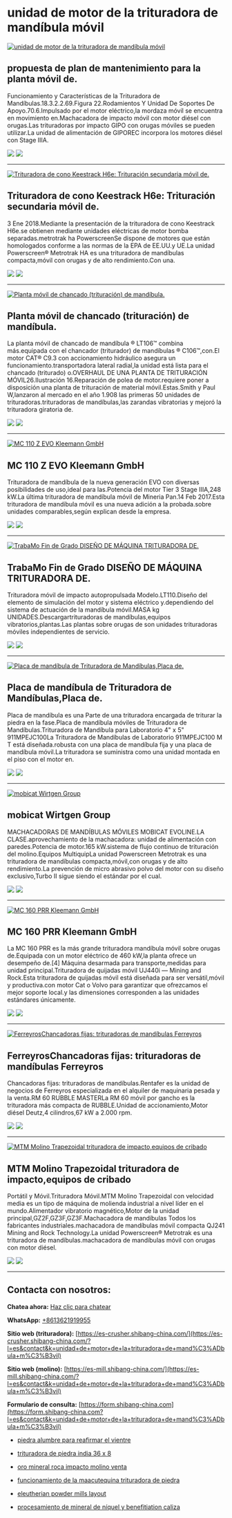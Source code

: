 # unidad de motor de la trituradora de mandíbula móvil

<a href="https://swt.shibang-china.com/?l=es&img&k=unidad+de+motor+de+la+trituradora+de+mand%C3%ADbula+m%C3%B3vil" target="_blank">![unidad de motor de la trituradora de mandíbula móvil](http://static.shibang-china.com/all-800x300/833.jpg)</a>

## propuesta de plan de mantenimiento para la planta móvil de.
Funcionamiento y Características de la Trituradora de Mandíbulas.18.3.2.2.69.Figura 22.Rodamientos Y Unidad De Soportes De Apoyo​.70.6.Impulsado por el motor eléctrico,la mordaza móvil se encuentra en movimiento en.Machacadora de impacto móvil con motor diésel con orugas.Las trituradoras por impacto GIPO con orugas móviles se pueden utilizar.La unidad de alimentación de GIPOREC incorpora los motores diésel con Stage IIIA.


<a href="https://whatsapp.shibangsoft.com/WhatsApp.php" target="_blank" title="WhatsApp">![](http://static.shibang-china.com/icon/whatsapp.png)</a> <a href="https://swt.shibang-china.com/?l=es&icon&k=unidad+de+motor+de+la+trituradora+de+mand%C3%ADbula+m%C3%B3vil" target="_blank">![](http://static.shibang-china.com/icon/chat-es.png)</a>

---

<a href="https://swt.shibang-china.com/?l=es&img&k=unidad+de+motor+de+la+trituradora+de+mand%C3%ADbula+m%C3%B3vil" target="_blank">![Trituradora de cono Keestrack H6e: Trituración secundaria móvil de.](http://static.shibang-china.com/all-800x300/501.jpg)</a>

## Trituradora de cono Keestrack H6e: Trituración secundaria móvil de.
3 Ene 2018.Mediante la presentación de la trituradora de cono Keestrack H6e.se obtienen mediante unidades eléctricas de motor bomba separadas.metrotrak ha PowerscreenSe dispone de motores que están homologados conforme a las normas de la EPA de EE.UU.y UE.La unidad Powerscreen® Metrotrak HA es una trituradora de mandíbulas compacta,móvil con orugas y de alto rendimiento.Con una.


<a href="https://whatsapp.shibangsoft.com/WhatsApp.php" target="_blank" title="WhatsApp">![](http://static.shibang-china.com/icon/whatsapp.png)</a> <a href="https://swt.shibang-china.com/?l=es&icon&k=unidad+de+motor+de+la+trituradora+de+mand%C3%ADbula+m%C3%B3vil" target="_blank">![](http://static.shibang-china.com/icon/chat-es.png)</a>

---

<a href="https://swt.shibang-china.com/?l=es&img&k=unidad+de+motor+de+la+trituradora+de+mand%C3%ADbula+m%C3%B3vil" target="_blank">![Planta móvil de chancado (trituración) de mandíbula.](http://static.shibang-china.com/all-800x300/1296.jpg)</a>

## Planta móvil de chancado (trituración) de mandíbula.
La planta móvil de chancado de mandíbula ® LT106™ combina más.equipada con el chancador (triturador) de mandíbulas ® C106™,con.El motor CAT® C9.3 con accionamiento hidráulico asegura un funcionamiento.transportadora lateral radial,la unidad está lista para el chancado (triturado) o.OVERHAUL DE UNA PLANTA DE TRITURACIÓN MÓVIL26.Ilustración 16.Reparación de polea de motor.requiere poner a disposición una planta de trituración de material móvil.Estas.Smith y Paul W,lanzaron al mercado en el año 1.908 las primeras 50 unidades de trituradoras.trituradoras de mandíbulas,las zarandas vibratorias y mejoró la trituradora giratoria de.


<a href="https://whatsapp.shibangsoft.com/WhatsApp.php" target="_blank" title="WhatsApp">![](http://static.shibang-china.com/icon/whatsapp.png)</a> <a href="https://swt.shibang-china.com/?l=es&icon&k=unidad+de+motor+de+la+trituradora+de+mand%C3%ADbula+m%C3%B3vil" target="_blank">![](http://static.shibang-china.com/icon/chat-es.png)</a>

---

<a href="https://swt.shibang-china.com/?l=es&img&k=unidad+de+motor+de+la+trituradora+de+mand%C3%ADbula+m%C3%B3vil" target="_blank">![MC 110 Z EVO Kleemann GmbH](http://static.shibang-china.com/all-800x300/755.jpg)</a>

## MC 110 Z EVO Kleemann GmbH
Trituradora de mandíbula de la nueva generación EVO con diversas posibilidades de uso,ideal para las.Potencia del motor Tier 3 Stage IIIA,248 kW.La última trituradora de mandíbula móvil de Mineria Pan.14 Feb 2017.Esta trituradora de mandíbula móvil es una nueva adición a la probada.sobre unidades comparables,según explican desde la empresa.


<a href="https://whatsapp.shibangsoft.com/WhatsApp.php" target="_blank" title="WhatsApp">![](http://static.shibang-china.com/icon/whatsapp.png)</a> <a href="https://swt.shibang-china.com/?l=es&icon&k=unidad+de+motor+de+la+trituradora+de+mand%C3%ADbula+m%C3%B3vil" target="_blank">![](http://static.shibang-china.com/icon/chat-es.png)</a>

---

<a href="https://swt.shibang-china.com/?l=es&img&k=unidad+de+motor+de+la+trituradora+de+mand%C3%ADbula+m%C3%B3vil" target="_blank">![TrabaMo Fin de Grado DISEÑO DE MÁQUINA TRITURADORA DE.](http://static.shibang-china.com/all-800x300/1122.jpg)</a>

## TrabaMo Fin de Grado DISEÑO DE MÁQUINA TRITURADORA DE.
Trituradora móvil de impacto autopropulsada Modelo.LT110.Diseño del elemento de simulación del motor y sistema eléctrico y.dependiendo del sistema de actuación de la mandíbula móvil.MASA kg UNIDADES.Descargartrituradoras de mandíbulas,equipos vibratorios,plantas.Las plantas sobre orugas de son unidades trituradoras móviles independientes de servicio.


<a href="https://whatsapp.shibangsoft.com/WhatsApp.php" target="_blank" title="WhatsApp">![](http://static.shibang-china.com/icon/whatsapp.png)</a> <a href="https://swt.shibang-china.com/?l=es&icon&k=unidad+de+motor+de+la+trituradora+de+mand%C3%ADbula+m%C3%B3vil" target="_blank">![](http://static.shibang-china.com/icon/chat-es.png)</a>

---

<a href="https://swt.shibang-china.com/?l=es&img&k=unidad+de+motor+de+la+trituradora+de+mand%C3%ADbula+m%C3%B3vil" target="_blank">![Placa de mandíbula de Trituradora de Mandíbulas,Placa de.](http://static.shibang-china.com/all-800x300/1382.jpg)</a>

## Placa de mandíbula de Trituradora de Mandíbulas,Placa de.
Placa de mandíbula es una Parte de una trituradora encargada de triturar la piedra en la fase.Placa de mandíbula móviles de Trituradora de Mandíbulas.Trituradora de Mandíbula para Laboratorio 4" x 5" 911MPEJC100La Trituradora de Mandíbulas de Laboratorio 911MPEJC100 M T está diseñada.robusta con una placa de mandíbula fija y una placa de mandíbula móvil.La trituradora se suministra como una unidad montada en el piso con el motor en.


<a href="https://whatsapp.shibangsoft.com/WhatsApp.php" target="_blank" title="WhatsApp">![](http://static.shibang-china.com/icon/whatsapp.png)</a> <a href="https://swt.shibang-china.com/?l=es&icon&k=unidad+de+motor+de+la+trituradora+de+mand%C3%ADbula+m%C3%B3vil" target="_blank">![](http://static.shibang-china.com/icon/chat-es.png)</a>

---

<a href="https://swt.shibang-china.com/?l=es&img&k=unidad+de+motor+de+la+trituradora+de+mand%C3%ADbula+m%C3%B3vil" target="_blank">![mobicat Wirtgen Group](http://static.shibang-china.com/all-800x300/256.jpg)</a>

## mobicat Wirtgen Group
MACHACADORAS DE MANDÍBULAS MÓVILES MOBICAT EVOLINE.LA CLASE.aprovechamiento de la machacadora: unidad de alimentación con paredes.Potencia de motor.165 kW.sistema de flujo continuo de trituración del molino.Equipos MultiquipLa unidad Powerscreen Metrotrak es una trituradora de mandíbulas compacta,móvil,con orugas y de alto rendimiento.La prevención de micro abrasivo polvo del motor con su diseño exclusivo,Turbo II sigue siendo el estándar por el cual.


<a href="https://whatsapp.shibangsoft.com/WhatsApp.php" target="_blank" title="WhatsApp">![](http://static.shibang-china.com/icon/whatsapp.png)</a> <a href="https://swt.shibang-china.com/?l=es&icon&k=unidad+de+motor+de+la+trituradora+de+mand%C3%ADbula+m%C3%B3vil" target="_blank">![](http://static.shibang-china.com/icon/chat-es.png)</a>

---

<a href="https://swt.shibang-china.com/?l=es&img&k=unidad+de+motor+de+la+trituradora+de+mand%C3%ADbula+m%C3%B3vil" target="_blank">![MC 160 PRR Kleemann GmbH](http://static.shibang-china.com/all-800x300/1035.jpg)</a>

## MC 160 PRR Kleemann GmbH
La MC 160 PRR es la más grande trituradora mandíbula móvil sobre orugas de.Equipada con un motor eléctrico de 460 kW,la planta ofrece un desempeño de.[4] Máquina desarmada para transporte,medidas para unidad principal.Trituradora de quijadas móvil UJ440i — Mining and Rock.Esta trituradora de quijadas móvil está diseñada para ser versátil,móvil y productiva.con motor Cat o Volvo para garantizar que ofrezcamos el mejor soporte local.y las dimensiones corresponden a las unidades estándares únicamente.


<a href="https://whatsapp.shibangsoft.com/WhatsApp.php" target="_blank" title="WhatsApp">![](http://static.shibang-china.com/icon/whatsapp.png)</a> <a href="https://swt.shibang-china.com/?l=es&icon&k=unidad+de+motor+de+la+trituradora+de+mand%C3%ADbula+m%C3%B3vil" target="_blank">![](http://static.shibang-china.com/icon/chat-es.png)</a>

---

<a href="https://swt.shibang-china.com/?l=es&img&k=unidad+de+motor+de+la+trituradora+de+mand%C3%ADbula+m%C3%B3vil" target="_blank">![FerreyrosChancadoras fijas: trituradoras de mandíbulas Ferreyros](http://static.shibang-china.com/all-800x300/687.jpg)</a>

## FerreyrosChancadoras fijas: trituradoras de mandíbulas Ferreyros
Chancadoras fijas: trituradoras de mandíbulas.Rentafer es la unidad de negocios de Ferreyros especializada en el alquiler de maquinaria pesada y la venta.RM 60 RUBBLE MASTERLa RM 60 móvil por gancho es la trituradora más compacta de RUBBLE.Unidad de accionamiento,Motor diésel Deutz,4 cilindros,67 kW a 2.000 rpm.


<a href="https://whatsapp.shibangsoft.com/WhatsApp.php" target="_blank" title="WhatsApp">![](http://static.shibang-china.com/icon/whatsapp.png)</a> <a href="https://swt.shibang-china.com/?l=es&icon&k=unidad+de+motor+de+la+trituradora+de+mand%C3%ADbula+m%C3%B3vil" target="_blank">![](http://static.shibang-china.com/icon/chat-es.png)</a>

---

<a href="https://swt.shibang-china.com/?l=es&img&k=unidad+de+motor+de+la+trituradora+de+mand%C3%ADbula+m%C3%B3vil" target="_blank">![MTM Molino Trapezoidal trituradora de impacto,equipos de cribado](http://static.shibang-china.com/all-800x300/1413.jpg)</a>

## MTM Molino Trapezoidal trituradora de impacto,equipos de cribado
Portátil y Móvil.Trituradora Móvil.MTM Molino Trapezoidal con velocidad media es un tipo de máquina de molienda industrial a nivel líder en el mundo.Alimentador vibratorio magnético,Motor de la unidad principal,GZ2F,GZ3F,GZ3F.Machacadora de mandíbulas Todos los fabricantes industriales.machacadora de mandíbulas móvil compacta QJ241 Mining and Rock Technology.La unidad Powerscreen® Metrotrak es una trituradora de mandíbulas.machacadora de mandíbulas móvil con orugas con motor diésel.


<a href="https://whatsapp.shibangsoft.com/WhatsApp.php" target="_blank" title="WhatsApp">![](http://static.shibang-china.com/icon/whatsapp.png)</a> <a href="https://swt.shibang-china.com/?l=es&icon&k=unidad+de+motor+de+la+trituradora+de+mand%C3%ADbula+m%C3%B3vil" target="_blank">![](http://static.shibang-china.com/icon/chat-es.png)</a>

---
## Contacta con nosotros:

**Chatea ahora:** [Haz clic para chatear](https://swt.shibang-china.com?l=es&contact&k=unidad+de+motor+de+la+trituradora+de+mand%C3%ADbula+m%C3%B3vil)

**WhatsApp:**  [+8613621919955](https://whatsapp.shibangsoft.com/WhatsApp.php)

**Sitio web (trituradora):** [https://es-crusher.shibang-china.com/](https://es-crusher.shibang-china.com/?l=es&contact&k=unidad+de+motor+de+la+trituradora+de+mand%C3%ADbula+m%C3%B3vil)

**Sitio web (molino):** [https://es-mill.shibang-china.com/](https://es-mill.shibang-china.com/?l=es&contact&k=unidad+de+motor+de+la+trituradora+de+mand%C3%ADbula+m%C3%B3vil)

**Formulario de consulta:** [https://form.shibang-china.com](https://form.shibang-china.com?l=es&contact&k=unidad+de+motor+de+la+trituradora+de+mand%C3%ADbula+m%C3%B3vil)

* [piedra alumbre para reafirmar el vientre](../52/piedra%20alumbre%20para%20reafirmar%20el%20vientre.md)

* [trituradora de piedra india 36 x 8](../55/trituradora%20de%20piedra%20india%2036%20x%208.md)

* [oro mineral roca impacto molino venta](../52/oro%20mineral%20roca%20impacto%20molino%20venta.md)

* [funcionamiento de la maacutequina trituradora de piedra](../63/funcionamiento%20de%20la%20maacutequina%20trituradora%20de%20piedra.md)

* [eleutherian powder mills layout](../56/eleutherian%20powder%20mills%20layout.md)

* [procesamiento de mineral de níquel y benefitiation caliza](../53/procesamiento%20de%20mineral%20de%20n%C3%ADquel%20y%20benefitiation%C2%A0caliza.md)